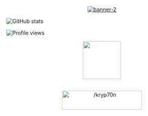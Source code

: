 <div align='center'>
        <a href="https://ibb.co/pZ9Rwps"><img src="https://i.ibb.co/HYkx4QM/banner-2.png" alt="banner-2" border="0"></a>
        </div>   

![GitHub stats](https://github-readme-stats.vercel.app/api?username=imKryp70n&show_icons=true)  

![Profile views](https://gpvc.arturio.dev/imKryp70n)  
<div align='center'>
        <img src="https://c.tenor.com/H3cgKrzO9ZsAAAAC/kotomi-san-girl.gif" align="center" width="100" height="100" /><br>
</div>
        
<div align='center'>
    <p><br><a href="https://ko-fi.com//kryp70n"> <img src="https://cdn.ko-fi.com/cdn/kofi3.png?v=3" height="50" width="210" alt="/kryp70n" /></a></p><br><br>
</div>   
